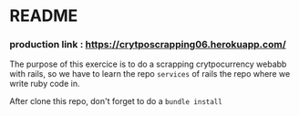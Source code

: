 # README

### production link : https://crytposcrapping06.herokuapp.com/ 

The purpose of this exercice is to do a scrapping crytpocurrency webabb with rails, so we have to learn the repo ``services`` of rails the repo where we write ruby code in.

After clone this repo, don't forget to do a ```bundle install```

